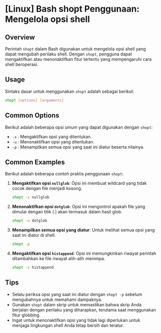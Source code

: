 # [Linux] Bash shopt Penggunaan: Mengelola opsi shell

## Overview
Perintah `shopt` dalam Bash digunakan untuk mengelola opsi shell yang dapat mengubah perilaku shell. Dengan `shopt`, pengguna dapat mengaktifkan atau menonaktifkan fitur tertentu yang mempengaruhi cara shell beroperasi.

## Usage
Sintaks dasar untuk menggunakan `shopt` adalah sebagai berikut:

```bash
shopt [options] [arguments]
```

## Common Options
Berikut adalah beberapa opsi umum yang dapat digunakan dengan `shopt`:

- `-s` : Mengaktifkan opsi yang ditentukan.
- `-u` : Menonaktifkan opsi yang ditentukan.
- `-p` : Menampilkan semua opsi yang saat ini diatur beserta nilainya.

## Common Examples
Berikut adalah beberapa contoh praktis penggunaan `shopt`:

1. **Mengaktifkan opsi `nullglob`**:
   Opsi ini membuat wildcard yang tidak cocok dengan file menjadi kosong.
   ```bash
   shopt -s nullglob
   ```

2. **Menonaktifkan opsi `dotglob`**:
   Opsi ini mengontrol apakah file yang dimulai dengan titik (.) akan termasuk dalam hasil glob.
   ```bash
   shopt -u dotglob
   ```

3. **Menampilkan semua opsi yang diatur**:
   Untuk melihat semua opsi yang saat ini diatur di shell.
   ```bash
   shopt -p
   ```

4. **Mengaktifkan opsi `histappend`**:
   Opsi ini memungkinkan riwayat perintah ditambahkan ke file riwayat alih-alih menimpa.
   ```bash
   shopt -s histappend
   ```

## Tips
- Selalu periksa opsi yang saat ini diatur dengan `shopt -p` sebelum mengubahnya untuk memahami dampaknya.
- Gunakan `shopt` dalam skrip untuk memastikan bahwa skrip Anda berjalan dengan perilaku yang diharapkan, terutama saat menggunakan fitur globbing.
- Ingat untuk menonaktifkan opsi yang tidak lagi diperlukan untuk menjaga lingkungan shell Anda tetap bersih dan teratur.